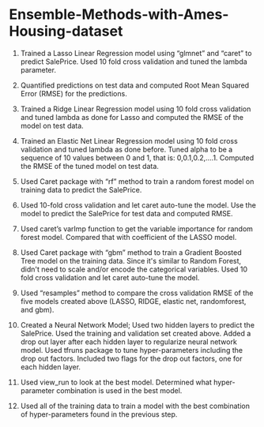 # Ensemble-Methods-with-Ames-Housing-dataset

1) Trained a Lasso Linear Regression model using “glmnet” and “caret” to predict SalePrice. Used 10 fold cross validation and tuned the lambda parameter.

2) Quantified predictions on test data and computed Root Mean Squared Error (RMSE) for the predictions.

3) Trained a Ridge Linear Regression model using 10 fold cross validation and tuned lambda as done for Lasso and computed the RMSE of the model on test data.

4) Trained an Elastic Net Linear Regression model using 10 fold cross validation and tuned lambda as done before. Tuned alpha to be a sequence of 10 values between 0 and 1, that is: 0,0.1,0.2,….1. Computed the RMSE of the tuned model on test data.

5) Used Caret package with “rf” method to train a random forest model on training data to predict the SalePrice.

6) Used 10-fold cross validation and let caret auto-tune the model. Use the model to predict the SalePrice for test data and computed RMSE.

7) Used caret’s varImp function to get the variable importance for random forest model. Compared that with coefficient of the LASSO model.

8) Used Caret package with “gbm” method to train a Gradient Boosted Tree model on the training data. Since it's similar to Random Forest, didn't need to scale and/or encode the categorical variables. Used 10 fold cross validation and let caret auto-tune the model. 

9) Used “resamples” method to compare the cross validation RMSE of the five models created above (LASSO, RIDGE, elastic net, randomforest, and gbm).

10) Created a Neural Network Model;
Used two hidden layers to predict the SalePrice. Used the training and validation set created above. Added a drop out layer after each hidden layer to regularize neural network model. Used tfruns package to tune hyper-parameters including the drop out factors. Included two flags for the drop out factors, one for each hidden layer. 

11) Used view_run to look at the best model. Determined what hyper-parameter combination is used in the best model.

12) Used all of the training data to train a model with the best combination of hyper-parameters found in the previous step.
